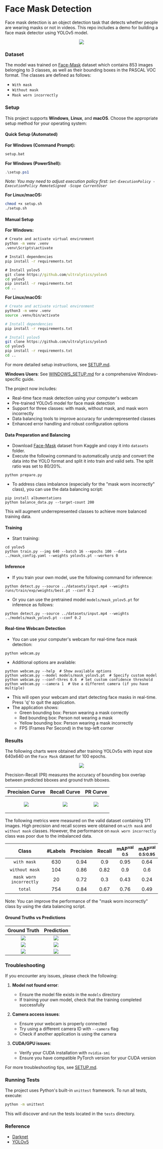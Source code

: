 # Face Mask Detection

Face mask detection is an object detection task that detects whether people are wearing masks or not in videos. This repo includes a demo for building a face mask detector using YOLOv5 model.
<p align="center"> <img src="results/anim2.gif" /></p>

### Dataset

The model was trained on [Face-Mask](https://www.kaggle.com/andrewmvd/face-mask-detection) dataset which contains 853 images belonging to 3 classes, as well as their bounding boxes in the PASCAL VOC format. The classes are defined as follows:

* `With mask`
* `Without mask`
* `Mask worn incorrectly`

### Setup

This project supports **Windows**, **Linux**, and **macOS**. Choose the appropriate setup method for your operating system:

#### Quick Setup (Automated)

**For Windows (Command Prompt):**

```cmd
setup.bat
```

**For Windows (PowerShell):**

```powershell
.\setup.ps1
```

*Note: You may need to adjust execution policy first: `Set-ExecutionPolicy -ExecutionPolicy RemoteSigned -Scope CurrentUser`*

**For Linux/macOS:**

```bash
chmod +x setup.sh
./setup.sh
```

#### Manual Setup

**For Windows:**

```cmd
# Create and activate virtual environment
python -m venv .venv
.venv\Scripts\activate

# Install dependencies
pip install -r requirements.txt

# Install yolov5
git clone https://github.com/ultralytics/yolov5
cd yolov5
pip install -r requirements.txt
cd ..
```

**For Linux/macOS:**

```bash
# Create and activate virtual environment
python3 -m venv .venv
source .venv/bin/activate

# Install dependencies
pip install -r requirements.txt

# Install yolov5
git clone https://github.com/ultralytics/yolov5
cd yolov5
pip install -r requirements.txt
cd ..
```

For more detailed setup instructions, see [SETUP.md](SETUP.md).

**Windows Users**: See [WINDOWS_SETUP.md](WINDOWS_SETUP.md) for a comprehensive Windows-specific guide.

The project now includes:

* Real-time face mask detection using your computer's webcam
* Pre-trained YOLOv5 model for face mask detection
* Support for three classes: with mask, without mask, and mask worn incorrectly
* Data balancing tools to improve accuracy for underrepresented classes
* Enhanced error handling and robust configuration options

#### Data Preparation and Balancing

* Download [Face-Mask](https://www.kaggle.com/andrewmvd/face-mask-detection) dataset from Kaggle and copy it into `datasets` folder.
* Execute the following command to automatically unzip and convert the data into the YOLO format and split it into train and valid sets. The split ratio was set to 80/20%.

```
python prepare.py
```

* To address class imbalance (especially for the "mask worn incorrectly" class), you can use the data balancing script:

```
pip install albumentations
python balance_data.py --target-count 200
```

This will augment underrepresented classes to achieve more balanced training data.

#### Training

* Start training:

```
cd yolov5
python train.py --img 640 --batch 16 --epochs 100 --data ../mask_config.yaml --weights yolov5s.pt --workers 0
```

#### Inference

* If you train your own model, use the following command for inference:

```
python detect.py --source ../datasets/input.mp4 --weights runs/train/exp/weights/best.pt --conf 0.2
```

* Or you can use the pretrained model `models/mask_yolov5.pt` for inference as follows:

```
python detect.py --source ../datasets/input.mp4 --weights ../models/mask_yolov5.pt --conf 0.2
```

#### Real-time Webcam Detection

* You can use your computer's webcam for real-time face mask detection:

```
python webcam.py
```

* Additional options are available:

```
python webcam.py --help  # Show available options
python webcam.py --model models/mask_yolov5.pt  # Specify custom model
python webcam.py --conf-thres 0.6  # Set custom confidence threshold
python webcam.py --camera 1  # Use a different camera (if you have multiple)
```

* This will open your webcam and start detecting face masks in real-time. Press 'q' to quit the application.
* The application shows:
  * Green bounding box: Person wearing a mask correctly
  * Red bounding box: Person not wearing a mask
  * Yellow bounding box: Person wearing a mask incorrectly
  * FPS (Frames Per Second) in the top-left corner

### Results

The following charts were obtained after training YOLOv5s with input size 640x640 on the `Face Mask` dataset for 100 epochs.

<p align="center">
  <img src="results/loss_curve.png" />
</p>

Precision-Recall (PR) measures the accuracy of bounding box overlap between predicted bboxes and ground truth bboxes.

| Precision Curve | Recall Curve | PR Curve |
| :-: | :-: | :-: |
| <p align="center"> <img src="results/P_curve.png"/></p> | <p align="center"> <img src="results/R_curve.png"/></p> | <p align="center"> <img src="results/PR_curve.png"/></p> |

The following metrics were measured on the valid dataset containing 171 images. High precision and recall scores were obtained on `with mask` and `without mask` classes. However, the performance on `mask worn incorrectly` class was poor due to the imbalanced data.

| Class | #Labels | Precision | Recall | mAP<sup>val<br>0.5 | mAP<sup>val<br>0.5:0.95 |
| :-: | :-: | :-: | :-: | :-: | :-: |
| `with mask` | 630 | 0.94 | 0.9 | 0.95 | 0.64 |
| `without mask` | 104 | 0.86 | 0.82 |  0.9 |  0.6 |
| `mask worn incorrectly` | 20 | 0.72 | 0.3 | 0.43 | 0.24 |
| `total` | 754 | 0.84 | 0.67 | 0.76 | 0.49 |

Note: You can improve the performance of the "mask worn incorrectly" class by using the data balancing script.

#### Ground Truths vs Predictions

| Ground Truth | Prediction |
| :-: | :-: |
| ![](results/gt1.png) | ![](results/pred1.png) |
| ![](results/gt2a.png) | ![](results/pred2a.png) |
| ![](results/gt3.png) | ![](results/pred3.png) |

### Troubleshooting

If you encounter any issues, please check the following:

1. **Model not found error**:
   * Ensure the model file exists in the `models` directory
   * If training your own model, check that the training completed successfully

2. **Camera access issues**:
   * Ensure your webcam is properly connected
   * Try using a different camera ID with `--camera` flag
   * Check if another application is using the camera

3. **CUDA/GPU issues**:
   * Verify your CUDA installation with `nvidia-smi`
   * Ensure you have compatible PyTorch version for your CUDA version

For more troubleshooting tips, see [SETUP.md](SETUP.md).

### Running Tests

The project uses Python's built-in `unittest` framework. To run all tests, execute:

```bash
python -m unittest
```

This will discover and run the tests located in the `tests` directory.

### Reference

* [Darknet](https://github.com/pjreddie/darknet/blob/master/scripts/voc_label.py)
* [YOLOv5](https://github.com/ultralytics/yolov5)
